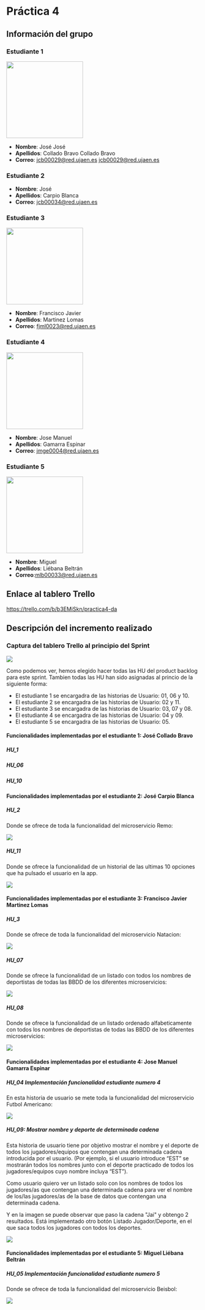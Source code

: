 # Práctica 4
## Información del grupo
### Estudiante 1

<img src='/jcollado.png' width='200px'>

* **Nombre**: José José
* **Apellidos**: Collado Bravo Collado Bravo
* **Correo**: jcb00029@red.ujaen.es jcb00029@red.ujaen.es
### Estudiante 2
* **Nombre**: José
* **Apellidos**: Carpio Blanca
* **Correo**: jcb00034@red.ujaen.es
### Estudiante 3

<img src='/Francisco.jpg' width='200px'>

* **Nombre**: Francisco Javier
* **Apellidos**: Martinez Lomas
* **Correo**: fjml0023@red.ujaen.es
### Estudiante 4
<img src='/jose.png' width='200px'>

* **Nombre**: Jose Manuel
* **Apellidos**: Gamarra Espinar
* **Correo**: jmge0004@red.ujaen.es
### Estudiante 5
<img src='/miguel.jpg' width='200px'>

* **Nombre**: Miguel
* **Apellidos**: Liébana Beltrán
* **Correo**:mlb00033@red.ujaen.es

## Enlace al tablero Trello
https://trello.com/b/b3EMiSkn/practica4-da

## Descripción del incremento realizado
### Captura del tablero Trello al principio del Sprint

<img src='assets/img/Trello_inicio.png'>

Como podemos ver, hemos elegido hacer todas las HU del product backlog para este sprint.
Tambien todas las HU han sido asignadas al princio de la siguiente forma:
- El estudiante 1 se encargadra de las historias de Usuario: 01, 06 y 10.
- El estudiante 2 se encargadra de las historias de Usuario: 02 y 11.
- El estudiante 3 se encargadra de las historias de Usuario: 03, 07 y 08.
- El estudiante 4 se encargadra de las historias de Usuario: 04 y 09.
- El estudiante 5 se encargadra de las historias de Usuario: 05.

#### Funcionalidades implementadas por el estudiante 1: José Collado Bravo

##### HU_1

##### HU_06

##### HU_10


#### Funcionalidades implementadas por el estudiante 2: José Carpio Blanca

##### HU_2
Donde se ofrece de toda la funcionalidad del microservicio Remo:

<img src='assets/img/HU_2.PNG'>

##### HU_11
Donde se ofrece la funcionalidad de un historial de las ultimas 10 opciones que ha pulsado el usuario en la app.

<img src='assets/img/HU_11.PNG'>

#### Funcionalidades implementadas por el estudiante 3: Francisco Javier Martinez Lomas

##### HU_3
Donde se ofrece de toda la funcionalidad del microservicio Natacion:

<img src='assets/img/HU_03.JPG'>

##### HU_07
Donde se ofrece la funcionalidad de un listado con todos los nombres de deportistas de todas las BBDD de los diferentes microservicios:

<img src='assets/img/HU_07.JPG'>

##### HU_08
Donde se ofrece la funcionalidad de un listado ordenado alfabeticamente con todos los nombres de deportistas de todas las BBDD de los diferentes microservicios:

<img src='assets/img/HU_08.JPG'>

#### Funcionalidades implementadas por el estudiante 4: Jose Manuel Gamarra Espinar

##### HU_04 Implementación funcionalidad estudiante numero 4
En esta historia de usuario se mete toda la funcionalidad del microservicio Futbol Americano:

<img src='assets/img/HU_04.JPG'>

##### HU_09: Mostrar nombre y deporte de determinada cadena
Esta historia de usuario tiene por objetivo mostrar el nombre y el deporte de todos los jugadores/equipos que contengan una determinada cadena introducida por el usuario. (Por ejemplo, si el usuario introduce “EST” se mostrarán todos los nombres junto con el deporte practicado de todos los jugadores/equipos cuyo nombre incluya “EST”).

Como usuario quiero ver un listado solo con los nombres de todos los jugadores/as que contengan una determinada cadena para ver el nombre de los/las jugadores/as de la base de datos que contengan una determinada cadena.

Y en la imagen se puede observar que paso la cadena "Jai" y obtengo 2 resultados. Está implementado otro botón Listado Jugador/Deporte, en el que saca todos los jugadores con todos los deportes.

<img src='assets/img/HU_09.JPG'>

#### Funcionalidades implementadas por el estudiante 5: Miguel Liébana Beltrán

##### HU_05 Implementación funcionalidad estudiante numero 5
Donde se ofrece de toda la funcionalidad del microservicio Beisbol:

<img src='assets/img/HU_05.png'>

